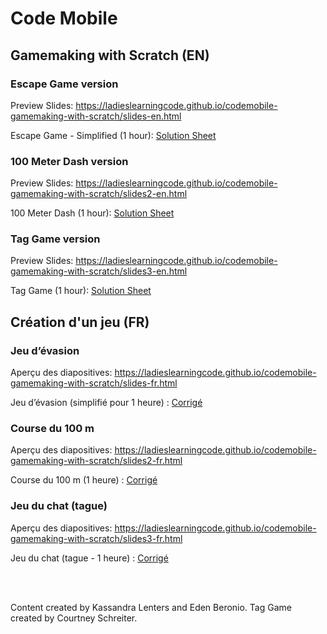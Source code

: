 # Code Mobile
## Gamemaking with Scratch (EN)

### Escape Game version

Preview Slides: https://ladieslearningcode.github.io/codemobile-gamemaking-with-scratch/slides-en.html

Escape Game - Simplified (1 hour): <a href="https://docs.google.com/document/d/1wYOQ-OcaKxYpzc3myC1MWzan-vPKda642PuX4XYUZao/edit?usp=sharing">Solution Sheet</a>

### 100 Meter Dash version

Preview Slides: https://ladieslearningcode.github.io/codemobile-gamemaking-with-scratch/slides2-en.html

100 Meter Dash (1 hour): <a href="https://docs.google.com/document/d/15HDkQQvsdUfE6n_YMb3dJ7Dm2iv_62ZBNDN4bnUqifM/edit?usp=sharing">Solution Sheet</a>

### Tag Game version

Preview Slides: https://ladieslearningcode.github.io/codemobile-gamemaking-with-scratch/slides3-en.html

Tag Game (1 hour): <a href="https://docs.google.com/document/d/1TBFRpxi2nIj8dKXbfu029J3rl39cGh7VpjswdNvmX5A/edit?usp=sharing">Solution Sheet</a>


## Création d'un jeu (FR)

### Jeu d’évasion

Aperçu des diapositives: https://ladieslearningcode.github.io/codemobile-gamemaking-with-scratch/slides-fr.html

Jeu d’évasion (simplifié pour 1 heure) : <a href="https://drive.google.com/file/d/0B_fFXOTsCzY7RXNtMHc3d19UNktZWXVabnpGVld5RnZYeVhj/view?usp=sharing">Corrigé</a>

### Course du 100 m

Aperçu des diapositives: https://ladieslearningcode.github.io/codemobile-gamemaking-with-scratch/slides2-fr.html

Course du 100 m (1 heure) : <a href="https://drive.google.com/file/d/0B_fFXOTsCzY7bVZDVDU2UDd1SDN3OFI3eWlxalhfS2w3djRV/view?usp=sharing">Corrigé</a>

### Jeu du chat (tague)

Aperçu des diapositives: https://ladieslearningcode.github.io/codemobile-gamemaking-with-scratch/slides3-fr.html

Jeu du chat (tague - 1 heure) : <a href="https://docs.google.com/document/d/15XqWnDo9S2JOlIhlfTZF3mzaOqWP0BZ5Wt34Qnfje4c/edit?usp=sharing">Corrigé</a>



<br><br>

Content created by Kassandra Lenters and Eden Beronio. Tag Game created by Courtney Schreiter.
